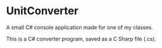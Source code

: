 # UnitConverter
A small C# console application made for one of my classes.

This is a C# converter program, saved as a C Sharp file (.cs). 
